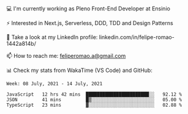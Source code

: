💻 I'm currently working as Pleno Front-End Developer at Ensinio

⚡ Interested in Next.js, Serverless, DDD, TDD and Design Patterns

👥 Take a look at my LinkedIn profile: linkedin.com/in/felipe-romao-1442a814b/

📫 How to reach me: feliperomao.a@gmail.com

📊 Check my stats from WakaTime (VS Code) and GitHub:

<!--START_SECTION:waka-->
```text
Week: 08 July, 2021 - 14 July, 2021

JavaScript   12 hrs 42 mins  ███████████████████████░░   92.12 % 
JSON         41 mins         █▒░░░░░░░░░░░░░░░░░░░░░░░   05.00 % 
TypeScript   23 mins         ▓░░░░░░░░░░░░░░░░░░░░░░░░   02.88 % 
```
<!--END_SECTION:waka-->
